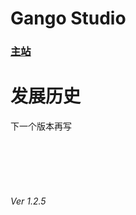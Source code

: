 
<html>
  <head>
    <meta charset = 'gb2312'/>
  </head>
  <body>
    <h1>Gango Studio</h1>
      <h3><a href = "UntitledFrameset-2.html">主站</a>
      </h3>
    <h1>发展历史</h1>
      <p>下一个版本再写</p>
    <br/> 
    <br/>
    <br/>
    <br/>
    <h6>Ver 1.2.5</h6>
  </body>
</html>

